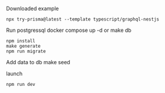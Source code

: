 Downloaded example

```
npx try-prisma@latest --template typescript/graphql-nestjs
```

Run postgressql
docker compose up -d
or
make db

```
npm install
make generate
npm run migrate
```

Add data to db
make seed

launch

```
npm run dev
```
